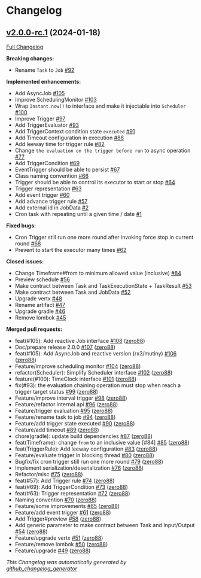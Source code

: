 # Changelog

## [v2.0.0-rc.1](https://github.com/zero88/scheduler.x/tree/v2.0.0-rc.1) (2024-01-18)

[Full Changelog](https://github.com/zero88/scheduler.x/compare/925dfb386184b7a6eb1b22e59d6e3125d85f5e1b...v2.0.0-rc.1)

**Breaking changes:**

- Rename `Task` to `Job` [\#92](https://github.com/zero88/scheduler.x/issues/92)

**Implemented enhancements:**

- Add AsyncJob [\#105](https://github.com/zero88/scheduler.x/issues/105)
- Improve SchedulingMonitor  [\#103](https://github.com/zero88/scheduler.x/issues/103)
- Wrap `Instant.now()` to interface and make it injectable into `Scheduler` [\#100](https://github.com/zero88/scheduler.x/issues/100)
- Improve Trigger [\#97](https://github.com/zero88/scheduler.x/issues/97)
- Add TriggerEvaluator [\#93](https://github.com/zero88/scheduler.x/issues/93)
- Add TriggerContext condition state `executed` [\#91](https://github.com/zero88/scheduler.x/issues/91)
- Add Timeout configuration in execution [\#88](https://github.com/zero88/scheduler.x/issues/88)
- Add leeway time for trigger rule [\#82](https://github.com/zero88/scheduler.x/issues/82)
- Change `the evaluation on the trigger before run` to async operation [\#77](https://github.com/zero88/scheduler.x/issues/77)
- Add TriggerCondition [\#69](https://github.com/zero88/scheduler.x/issues/69)
- EventTrigger should be able to persist [\#67](https://github.com/zero88/scheduler.x/issues/67)
- Class naming convention [\#66](https://github.com/zero88/scheduler.x/issues/66)
- Trigger should be able to control its executor to start or stop [\#64](https://github.com/zero88/scheduler.x/issues/64)
- Trigger representation [\#63](https://github.com/zero88/scheduler.x/issues/63)
- Add event trigger [\#60](https://github.com/zero88/scheduler.x/issues/60)
- Add advance trigger rule [\#57](https://github.com/zero88/scheduler.x/issues/57)
- Add external id in JobData [\#2](https://github.com/zero88/scheduler.x/issues/2)
- Cron task with repeating until a given time / date [\#1](https://github.com/zero88/scheduler.x/issues/1)

**Fixed bugs:**

- Cron Trigger still run one more round after invoking force stop in current round [\#68](https://github.com/zero88/scheduler.x/issues/68)
- Prevent to start the executor many times [\#62](https://github.com/zero88/scheduler.x/issues/62)

**Closed issues:**

- Change Timeframe\#from to minimum allowed value \(inclusive\) [\#84](https://github.com/zero88/scheduler.x/issues/84)
- Preview schedule  [\#56](https://github.com/zero88/scheduler.x/issues/56)
- Make contract between Task and TaskExecutionState + TaskResult [\#53](https://github.com/zero88/scheduler.x/issues/53)
- Make contract between Task and  JobData [\#52](https://github.com/zero88/scheduler.x/issues/52)
- Upgrade vertx [\#48](https://github.com/zero88/scheduler.x/issues/48)
- Rename artifact [\#47](https://github.com/zero88/scheduler.x/issues/47)
- Upgrade gradle [\#46](https://github.com/zero88/scheduler.x/issues/46)
- Remove lombok [\#45](https://github.com/zero88/scheduler.x/issues/45)

**Merged pull requests:**

- feat\(\#105\): Add reactive Job interface [\#108](https://github.com/zero88/scheduler.x/pull/108) ([zero88](https://github.com/zero88))
- Doc/prepare release 2.0.0 [\#107](https://github.com/zero88/scheduler.x/pull/107) ([zero88](https://github.com/zero88))
- feat\(\#105\): Add AsyncJob and reactive version \(rx3/mutiny\) [\#106](https://github.com/zero88/scheduler.x/pull/106) ([zero88](https://github.com/zero88))
- Feature/improve scheduling monitor [\#104](https://github.com/zero88/scheduler.x/pull/104) ([zero88](https://github.com/zero88))
- refactor\(Scheduler\): Simplify Scheduler interface [\#102](https://github.com/zero88/scheduler.x/pull/102) ([zero88](https://github.com/zero88))
- feature\(\#100\): TimeClock interface [\#101](https://github.com/zero88/scheduler.x/pull/101) ([zero88](https://github.com/zero88))
- fix\(\#93\): the evaluation chaining operation must stop when reach a trigger target status [\#99](https://github.com/zero88/scheduler.x/pull/99) ([zero88](https://github.com/zero88))
- Feature/improve interval trigger [\#98](https://github.com/zero88/scheduler.x/pull/98) ([zero88](https://github.com/zero88))
- Feature/refactor internal api [\#96](https://github.com/zero88/scheduler.x/pull/96) ([zero88](https://github.com/zero88))
- Feature/trigger evaluation [\#95](https://github.com/zero88/scheduler.x/pull/95) ([zero88](https://github.com/zero88))
- Feature/rename task to job [\#94](https://github.com/zero88/scheduler.x/pull/94) ([zero88](https://github.com/zero88))
- Feature/add trigger state executed [\#90](https://github.com/zero88/scheduler.x/pull/90) ([zero88](https://github.com/zero88))
- Feature/add timeout [\#89](https://github.com/zero88/scheduler.x/pull/89) ([zero88](https://github.com/zero88))
- chore\(gradle\): update build dependencies [\#87](https://github.com/zero88/scheduler.x/pull/87) ([zero88](https://github.com/zero88))
- feat\(Timeframe\): change `from` to an inclusive value \[\#84\] [\#85](https://github.com/zero88/scheduler.x/pull/85) ([zero88](https://github.com/zero88))
- feat\(TriggerRule\): Add leeway configuration [\#83](https://github.com/zero88/scheduler.x/pull/83) ([zero88](https://github.com/zero88))
- Feature/evaluate trigger in blocking thread [\#80](https://github.com/zero88/scheduler.x/pull/80) ([zero88](https://github.com/zero88))
- Bugfix/fix cron trigger still run one more round [\#79](https://github.com/zero88/scheduler.x/pull/79) ([zero88](https://github.com/zero88))
- Implement serialization/deserialization [\#76](https://github.com/zero88/scheduler.x/pull/76) ([zero88](https://github.com/zero88))
- Refactor/misc [\#75](https://github.com/zero88/scheduler.x/pull/75) ([zero88](https://github.com/zero88))
- feat\(\#57\): Add Trigger rule [\#74](https://github.com/zero88/scheduler.x/pull/74) ([zero88](https://github.com/zero88))
- feat\(\#69\): Add TriggerCondition [\#73](https://github.com/zero88/scheduler.x/pull/73) ([zero88](https://github.com/zero88))
- feat\(\#63\): Trigger representation [\#72](https://github.com/zero88/scheduler.x/pull/72) ([zero88](https://github.com/zero88))
- Naming convention [\#70](https://github.com/zero88/scheduler.x/pull/70) ([zero88](https://github.com/zero88))
- Feature/some improvements [\#65](https://github.com/zero88/scheduler.x/pull/65) ([zero88](https://github.com/zero88))
- Feature/add event trigger [\#61](https://github.com/zero88/scheduler.x/pull/61) ([zero88](https://github.com/zero88))
- Add Trigger\#preview [\#58](https://github.com/zero88/scheduler.x/pull/58) ([zero88](https://github.com/zero88))
- Add generic parameter to make contract between Task and Input/Output [\#54](https://github.com/zero88/scheduler.x/pull/54) ([zero88](https://github.com/zero88))
- Feature/upgrade vertx [\#51](https://github.com/zero88/scheduler.x/pull/51) ([zero88](https://github.com/zero88))
- Feature/remove lombok [\#50](https://github.com/zero88/scheduler.x/pull/50) ([zero88](https://github.com/zero88))
- Feature/upgrade [\#49](https://github.com/zero88/scheduler.x/pull/49) ([zero88](https://github.com/zero88))



*This Changelog was automatically generated by [github_changelog_generator](https://github.com/github-changelog-generator/github-changelog-generator)*

